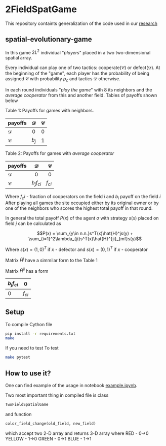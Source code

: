# 2FieldSpatGame

This repository containts generalization of the code used in our [research](https://github.com/ADmitri42/spatial-evolutionary-game)
## spatial-evolutionary-game

In this game $2L^2$ individual "*players*" placed in a two two-dimensional spatial array.

Every individual can play one of two tactics: cooperate($\mathcal{C}$) or defect($\mathcal{D}$). At the beginning of the "game", each player has the probability of being assigned $\mathcal{C}$ with probability $p_c$ and tactics $\mathcal{D}$ otherwise.

In each round individuals "*play the game*" with 8 its neighbors and the *average cooperator* from this and another field. Tables of payoffs shown below

Table 1: Payoffs for games with neighbors.

| payoffs | $\mathcal{D}$ | $\mathcal{C}$ |
| --------- |:-------------:|----:|
| $\mathcal{D}$ | 0 | 0 |
| $\mathcal{C}$ | $b_j$ | 1 |

Table 2: Payoffs for games with *average cooperator*

| payoffs | $\mathcal{D}$ | $\mathcal{C}$ |
| --------- |:-------------:|----:|
| $\mathcal{D}$ | 0 | 0 |
| $\mathcal{C}$ | $b_j f_{ci}$ | $f_{ci}$ |

Where $f_ci$ - fraction of cooperators on the field $i$ and $b_i$ payoff on the field $i$
After playing all games the site occupied either by its original owner or by one of the neighbors who scores the highest total payoff in that round.

In general the total payoff $P(x)$ of the agent $\sigma$ with strategy $s(x)$ placed on field $j$ can be calculated as

$$P(x) = \sum_{y\in n.n.}s^T(x)\hat{H}^js(y) + \sum_{i=1}^2\lambda_{ji}s^T(x)\hat{H}^{ji}_{mf}s(y)$$ 

Where
$s(x) = (1,0)^T$ if $x$ - defector and $s(x) = (0,1)^T$ if $x$ - cooperator

Matrix $\hat{H}^j$ have a simmilar form to the Table 1

Matrix $\hat{H}^{ji}$ has a form

| $b_j f_{ci}$ | 0 |
| --------- |:-------------:|
| 0 | $f_{ci}$ |

## Setup
To compile Cython file
```bash
pip install -r requirements.txt
make
```
If you need to test 
To test
```bash
make pytest
```

## How to use it?
One can find example of the usage in notebook [example.ipynb](example.ipynb).

Two most important thing in compiled file is class
```python
TwoFieldSpatialGame
```
and function
```python
color_field_change(old_field, new_field)
```
which accept two 2-D array and returns 3-D array where
RED     - 0$\to$0
YELLOW  - 1$\to$0
GREEN   - 0$\to$1
BLUE    - 1$\to$1
